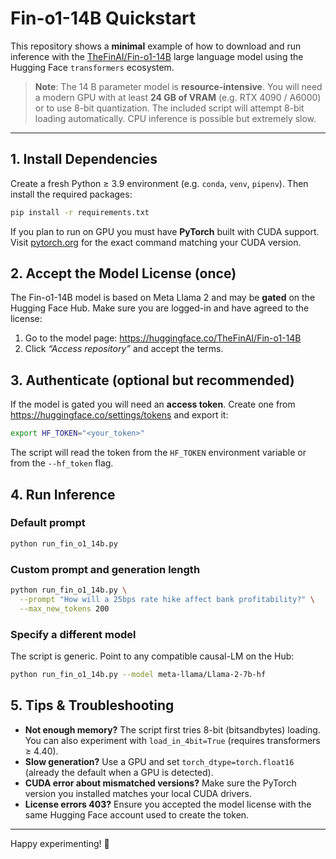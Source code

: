 # Fin-o1-14B Quickstart

This repository shows a **minimal** example of how to download and run inference with the [TheFinAI/Fin-o1-14B](https://huggingface.co/TheFinAI/Fin-o1-14B) large language model using the Hugging Face `transformers` ecosystem.

> **Note**: The 14 B parameter model is **resource-intensive**. You will need a modern GPU with at least **24 GB of VRAM** (e.g. RTX 4090 / A6000) or to use 8-bit quantization. The included script will attempt 8-bit loading automatically. CPU inference is possible but extremely slow.

---

## 1. Install Dependencies

Create a fresh Python ≥ 3.9 environment (e.g. `conda`, `venv`, `pipenv`). Then install the required packages:

```bash
pip install -r requirements.txt
```

If you plan to run on GPU you must have **PyTorch** built with CUDA support. Visit [pytorch.org](https://pytorch.org) for the exact command matching your CUDA version.


## 2. Accept the Model License (once)

The Fin-o1-14B model is based on Meta Llama 2 and may be **gated** on the Hugging Face Hub. Make sure you are logged-in and have agreed to the license:

1. Go to the model page: <https://huggingface.co/TheFinAI/Fin-o1-14B>
2. Click *“Access repository”* and accept the terms.


## 3. Authenticate (optional but recommended)

If the model is gated you will need an **access token**. Create one from <https://huggingface.co/settings/tokens> and export it:

```bash
export HF_TOKEN="<your_token>"
```

The script will read the token from the `HF_TOKEN` environment variable or from the `--hf_token` flag.


## 4. Run Inference

### Default prompt

```bash
python run_fin_o1_14b.py
```

### Custom prompt and generation length

```bash
python run_fin_o1_14b.py \
  --prompt "How will a 25bps rate hike affect bank profitability?" \
  --max_new_tokens 200
```

### Specify a different model

The script is generic. Point to any compatible causal-LM on the Hub:

```bash
python run_fin_o1_14b.py --model meta-llama/Llama-2-7b-hf
```


## 5. Tips & Troubleshooting

* **Not enough memory?** The script first tries 8-bit (bitsandbytes) loading. You can also experiment with `load_in_4bit=True` (requires transformers ≥ 4.40).
* **Slow generation?** Use a GPU and set `torch_dtype=torch.float16` (already the default when a GPU is detected).
* **CUDA error about mismatched versions?** Make sure the PyTorch version you installed matches your local CUDA drivers.
* **License errors 403?** Ensure you accepted the model license with the same Hugging Face account used to create the token.


---

Happy experimenting! 🎉

